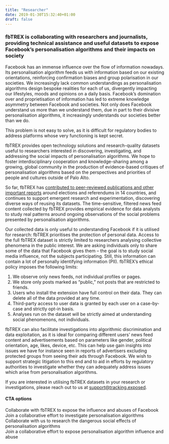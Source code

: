 ```yaml
---
title: "Researcher"
date: 2019-01-30T15:32:40+01:00
draft: false
---
```


### fbTREX is collaborating with researchers and journalists, providing technical assistance and useful datasets to expose Facebook’s personalisation algorithms and their impacts on society

Facebook has an immense influence over the flow of information nowadays. Its personalisation algorithm feeds us with information based on our existing orientations, reinforcing confirmation biases and group polarisation in our societies. We increasingly lack common understandings as personalisation algorithms design bespoke realities for each of us, divergently impacting our lifestyles, moods and opinions on a daily basis. Facebook’s domination over and proprietisation of information has led to extreme knowledge asymmetry between Facebook and societies. Not only does Facebook understand us more than we understand them, due in part to their divisive personalisation algorithms, it increasingly understands our societies better than we do.

This problem is not easy to solve, as it is difficult for regulatory bodies to address platforms whose very functioning is kept secret.

fbTREX provides open technology solutions and research-quality datasets useful to researchers interested in discovering, investigating, and addressing the social impacts of personalisation algorithms. We hope to foster interdisciplinary cooperation and knowledge-sharing among a growing, global community in the production of evidence-based critiques of personalisation algorithms based on the perspectives and priorities of people and cultures outside of Palo Alto.

So far, fbTREX has [contributed to peer-reviewed publications and other important reports](https://facebook.tracking.exposed/initiatives) around elections and referendums in 14 countries, and continues to support emergent research and experimentation, discovering diverse ways of reusing its datasets. The time-sensitive, filtered news feed content collected by fbTREX provides empirical evidence for data analysts to study real patterns around ongoing observations of the social problems presented by personalisation algorithms.

Our collected data is only useful to understanding Facebook if it is utilised for research: fbTREX prioritises the protection of personal data. Access to the full fbTREX dataset is strictly limited to researchers analysing collective phenomena in the public interest. We are asking individuals only to share some of the data that Facebook gives them – the goal is to study social media influence, not the subjects participating. Still, this information can contain a lot of personally identifying information (PII). fbTREX’s ethical policy imposes the following limits:
1. We observe only news feeds, not individual profiles or pages.
2. We store only posts marked as “public,” not posts that are restricted to friends.
3. Users who install the extension have full control on their data. They can delete all of the data provided at any time.
4. Third-party access to user data is granted by each user on a case-by-case and strictly opt-in basis.
5. Analyses run on the dataset will be strictly aimed at understanding social phenomenons, not individuals.

fbTREX can also facilitate investigations into algorithmic discrimination and data exploitation, as it is ideal for comparing different users’ news feed content and advertisements based on parameters like gender, political orientation, age, likes, device, etc. This can help use gain insights into issues we have for instance seen in reports of advertisers excluding protected groups from seeing their ads through Facebook. We wish to support strategic litigation to this end and to aid in efforts by regulatory authorities to investigate whether they can adequately address issues which arise from personalisation algorithms.

If you are interested in utilising fbTREX datasets in your research or investigations, please reach out to us at support@tracking.exposed.

#### CTA options
Collaborate with fbTREX to expose the influence and abuses of Facebook\
Join a collaborative effort to investigate personalisation algorithms\
Collaborate with us to research the dangerous social effects of personalisation algorithms\
Join a collaborative effort to expose personalisation algorithm influence and abuse


